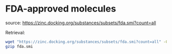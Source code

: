 # FDA-approved molecules

source: https://zinc.docking.org/substances/subsets/fda.smi?count=all

Retrieval:
```bash
wget "https://zinc.docking.org/substances/subsets/fda.smi?count=all" -O fda.smi
gzip fda.smi
```